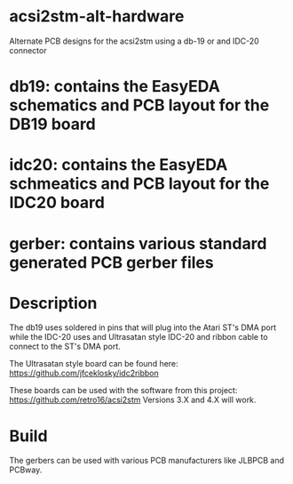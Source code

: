 # acsi2stm-alt-hardware
Alternate PCB designs for the acsi2stm using a db-19 or and IDC-20 connector

  # db19:   contains the EasyEDA schematics and PCB layout for the DB19 board
  
  # idc20:  contains the EasyEDA schmeatics and PCB layout for the IDC20 board
  
  # gerber: contains various standard generated PCB gerber files

# Description
The db19 uses soldered in pins that will plug into the Atari ST's DMA port while the IDC-20 uses and Ultrasatan style IDC-20 and ribbon cable to connect to the ST's DMA port.  

The Ultrasatan style board can be found here:  https://github.com/jfceklosky/idc2ribbon

These boards can be used with the software from this project:
  https://github.com/retro16/acsi2stm
Versions 3.X and 4.X will work.

# Build
The gerbers can be used with various PCB manufacturers like JLBPCB and PCBway.

